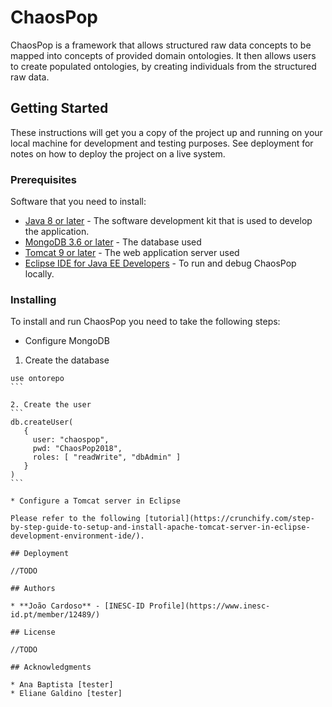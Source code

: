 # ChaosPop

ChaosPop is a framework that allows structured raw data concepts to be mapped into concepts of provided domain ontologies. It then allows users to create populated ontologies, by creating individuals from the structured raw data.

## Getting Started

These instructions will get you a copy of the project up and running on your local machine for development and testing purposes. See deployment for notes on how to deploy the project on a live system.

### Prerequisites

Software that you need to install:

* [Java 8 or later](http://www.oracle.com/technetwork/java/javase/downloads/jdk8-downloads-2133151.html) - The software development kit that is used to develop the application.
* [MongoDB 3.6 or later](https://www.mongodb.com/download-center/enterprise/releases) - The database used
* [Tomcat 9 or later](https://tomcat.apache.org/download-90.cgi) - The web application server used
* [Eclipse IDE for Java EE Developers](http://www.eclipse.org/downloads/download.php?file=/technology/epp/downloads/release/photon/R/eclipse-jee-photon-R-win32-x86_64.zip) - To run and debug ChaosPop locally.

### Installing

To install and run ChaosPop you need to take the following steps:

* Configure MongoDB

1. Create the database
````
use ontorepo
```

2. Create the user
```
db.createUser(
   {
     user: "chaospop",
     pwd: "ChaosPop2018",
     roles: [ "readWrite", "dbAdmin" ]
   }
)
```

* Configure a Tomcat server in Eclipse 

Please refer to the following [tutorial](https://crunchify.com/step-by-step-guide-to-setup-and-install-apache-tomcat-server-in-eclipse-development-environment-ide/).

## Deployment

//TODO

## Authors

* **João Cardoso** - [INESC-ID Profile](https://www.inesc-id.pt/member/12489/)

## License

//TODO

## Acknowledgments

* Ana Baptista [tester]
* Eliane Galdino [tester]
